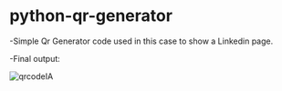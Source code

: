 # python-qr-generator

-Simple Qr Generator code
  used in this case to show a Linkedin page.
  
-Final output: 

  ![qrcodeIA](https://user-images.githubusercontent.com/48474962/172152041-25de13eb-c519-4442-980d-2a3d21a77ceb.png)
